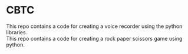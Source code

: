 # CBTC
This repo contains a code for creating a voice recorder using the python libraries. <br>
This repo contains a code for creating a rock paper scissors game using python.
